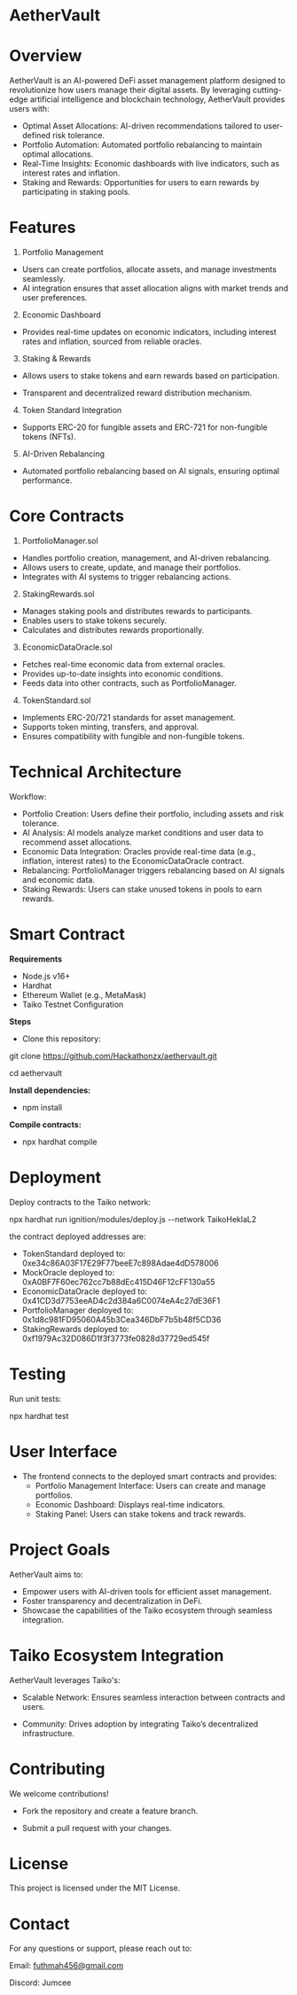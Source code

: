 # AetherVault

# Overview
AetherVault is an AI-powered DeFi asset management platform designed to revolutionize how users manage their digital assets. By leveraging cutting-edge artificial intelligence and blockchain technology, AetherVault provides users with:

- Optimal Asset Allocations: AI-driven recommendations tailored to user-defined risk tolerance.
- Portfolio Automation: Automated portfolio rebalancing to maintain optimal allocations.
- Real-Time Insights: Economic dashboards with live indicators, such as interest rates and inflation.
- Staking and Rewards: Opportunities for users to earn rewards by participating in staking pools.

# Features
1. Portfolio Management

- Users can create portfolios, allocate assets, and manage investments seamlessly.
- AI integration ensures that asset allocation aligns with market trends and user preferences.

2. Economic Dashboard

- Provides real-time updates on economic indicators, including interest rates and inflation, sourced from reliable oracles.

3. Staking & Rewards

- Allows users to stake tokens and earn rewards based on participation.

- Transparent and decentralized reward distribution mechanism.

4. Token Standard Integration

- Supports ERC-20 for fungible assets and ERC-721 for non-fungible tokens (NFTs).

5. AI-Driven Rebalancing

- Automated portfolio rebalancing based on AI signals, ensuring optimal performance.

# Core Contracts
1. PortfolioManager.sol
- Handles portfolio creation, management, and AI-driven rebalancing.
- Allows users to create, update, and manage their portfolios.
- Integrates with AI systems to trigger rebalancing actions.

2. StakingRewards.sol
- Manages staking pools and distributes rewards to participants.
- Enables users to stake tokens securely.
- Calculates and distributes rewards proportionally.

3. EconomicDataOracle.sol
- Fetches real-time economic data from external oracles.
- Provides up-to-date insights into economic conditions.
- Feeds data into other contracts, such as PortfolioManager.

4. TokenStandard.sol
- Implements ERC-20/721 standards for asset management.
- Supports token minting, transfers, and approval.
- Ensures compatibility with fungible and non-fungible tokens.

# Technical Architecture

Workflow:
- Portfolio Creation: Users define their portfolio, including assets and risk tolerance.
- AI Analysis: AI models analyze market conditions and user data to recommend asset allocations.
- Economic Data Integration: Oracles provide real-time data (e.g., inflation, interest rates) to the EconomicDataOracle contract.
- Rebalancing: PortfolioManager triggers rebalancing based on AI signals and economic data.
- Staking Rewards: Users can stake unused tokens in pools to earn rewards.

# Smart Contract

**Requirements**
- Node.js v16+
- Hardhat
- Ethereum Wallet (e.g., MetaMask)
- Taiko Testnet Configuration

**Steps**
- Clone this repository:

git clone https://github.com/Hackathonzx/aethervault.git

cd aethervault

**Install dependencies:**
- npm install

**Compile contracts:**
- npx hardhat compile

# Deployment

Deploy contracts to the Taiko network:

npx hardhat run ignition/modules/deploy.js --network TaikoHeklaL2

the contract deployed addresses are:

- TokenStandard deployed to: 0xe34c86A03F17E29F77beeE7c898Adae4dD578006
- MockOracle deployed to: 0xA0BF7F60ec762cc7b88dEc415D46F12cFF130a55
- EconomicDataOracle deployed to: 0x41CD3d7753eeAD4c2d384a6C0074eA4c27dE36F1
- PortfolioManager deployed to: 0x1d8c981FD95060A45b3Cea346DbF7b5b48f5CD36
- StakingRewards deployed to: 0xf1979Ac32D086D1f3f3773fe0828d37729ed545f

# Testing

Run unit tests:

npx hardhat test

# User Interface
- The frontend connects to the deployed smart contracts and provides:
   - Portfolio Management Interface: Users can create and manage portfolios.
   - Economic Dashboard: Displays real-time indicators.
   - Staking Panel: Users can stake tokens and track rewards.

# Project Goals

AetherVault aims to:
- Empower users with AI-driven tools for efficient asset management.
- Foster transparency and decentralization in DeFi.
- Showcase the capabilities of the Taiko ecosystem through seamless integration.

# Taiko Ecosystem Integration

AetherVault leverages Taiko's:

- Scalable Network: Ensures seamless interaction between contracts and users.

- Community: Drives adoption by integrating Taiko’s decentralized infrastructure.

# Contributing
We welcome contributions!

- Fork the repository and create a feature branch.

- Submit a pull request with your changes.

# License
This project is licensed under the MIT License.

# Contact
For any questions or support, please reach out to:

Email: futhmah456@gmail.com

Discord: Jumcee